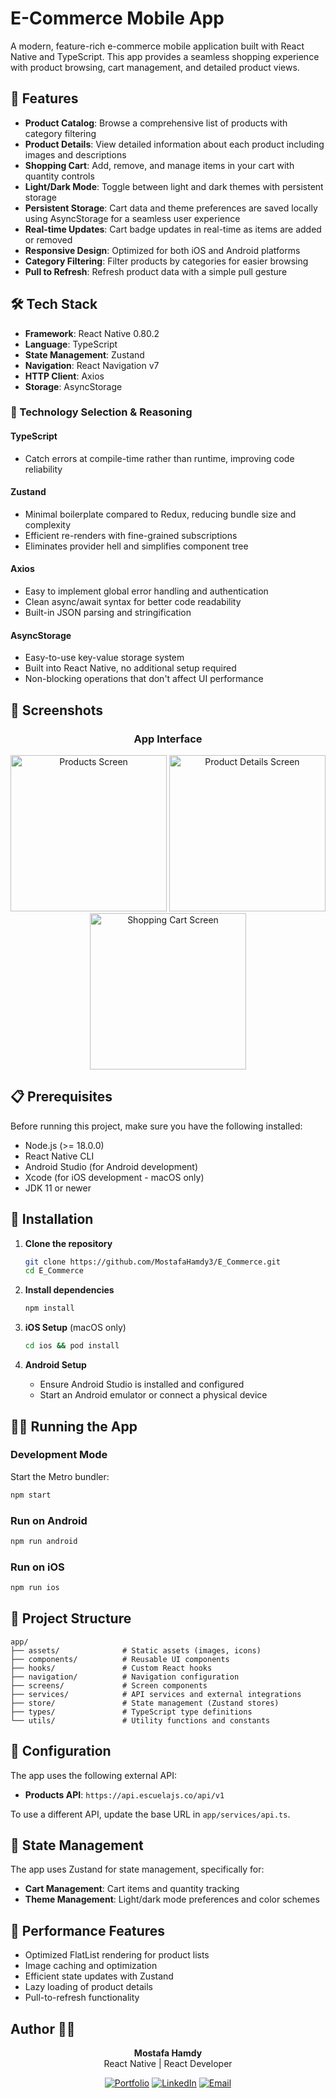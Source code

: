 # E-Commerce Mobile App

A modern, feature-rich e-commerce mobile application built with React Native and TypeScript. This app provides a seamless shopping experience with product browsing, cart management, and detailed product views.

## 📱 Features

- **Product Catalog**: Browse a comprehensive list of products with category filtering
- **Product Details**: View detailed information about each product including images and descriptions
- **Shopping Cart**: Add, remove, and manage items in your cart with quantity controls
- **Light/Dark Mode**: Toggle between light and dark themes with persistent storage
- **Persistent Storage**: Cart data and theme preferences are saved locally using AsyncStorage for a seamless user experience
- **Real-time Updates**: Cart badge updates in real-time as items are added or removed
- **Responsive Design**: Optimized for both iOS and Android platforms
- **Category Filtering**: Filter products by categories for easier browsing
- **Pull to Refresh**: Refresh product data with a simple pull gesture

## 🛠 Tech Stack

- **Framework**: React Native 0.80.2
- **Language**: TypeScript
- **State Management**: Zustand
- **Navigation**: React Navigation v7
- **HTTP Client**: Axios
- **Storage**: AsyncStorage

### 🤔 Technology Selection & Reasoning

#### **TypeScript**
- Catch errors at compile-time rather than runtime, improving code reliability

#### **Zustand**
- Minimal boilerplate compared to Redux, reducing bundle size and complexity
- Efficient re-renders with fine-grained subscriptions
- Eliminates provider hell and simplifies component tree

#### **Axios**
- Easy to implement global error handling and authentication
- Clean async/await syntax for better code readability
- Built-in JSON parsing and stringification

#### **AsyncStorage**
- Easy-to-use key-value storage system
- Built into React Native, no additional setup required
- Non-blocking operations that don't affect UI performance

## 📱 Screenshots

<div align="center">

### App Interface
<img src="app/assets/screenshots/Screenshot1.png" width="250" alt="Products Screen"/>
<img src="app/assets/screenshots/Screenshot2.png" width="250" alt="Product Details Screen"/>
<img src="app/assets/screenshots/Screenshot3.png" width="250" alt="Shopping Cart Screen"/>

</div>

## 📋 Prerequisites

Before running this project, make sure you have the following installed:

- Node.js (>= 18.0.0)
- React Native CLI
- Android Studio (for Android development)
- Xcode (for iOS development - macOS only)
- JDK 11 or newer

## 🚀 Installation

1. **Clone the repository**
   ```bash
   git clone https://github.com/MostafaHamdy3/E_Commerce.git
   cd E_Commerce
   ```

2. **Install dependencies**
   ```bash
   npm install
   ```

3. **iOS Setup** (macOS only)
   ```bash
   cd ios && pod install
   ```

4. **Android Setup**
   - Ensure Android Studio is installed and configured
   - Start an Android emulator or connect a physical device

## 🏃‍♂️ Running the App

### Development Mode

Start the Metro bundler:
```bash
npm start
```

### Run on Android
```bash
npm run android
```

### Run on iOS
```bash
npm run ios
```

## 📁 Project Structure

```
app/
├── assets/              # Static assets (images, icons)
├── components/          # Reusable UI components
├── hooks/               # Custom React hooks
├── navigation/          # Navigation configuration
├── screens/             # Screen components
├── services/            # API services and external integrations
├── store/               # State management (Zustand stores)
├── types/               # TypeScript type definitions
└── utils/               # Utility functions and constants
```

## 🔧 Configuration

The app uses the following external API:
- **Products API**: `https://api.escuelajs.co/api/v1`

To use a different API, update the base URL in `app/services/api.ts`.

## 🔄 State Management

The app uses Zustand for state management, specifically for:
- **Cart Management**: Cart items and quantity tracking
- **Theme Management**: Light/dark mode preferences and color schemes

## 🚀 Performance Features

- Optimized FlatList rendering for product lists
- Image caching and optimization
- Efficient state updates with Zustand
- Lazy loading of product details
- Pull-to-refresh functionality

## Author 👨‍💻

<div align="center">

**Mostafa Hamdy**  
React Native | React Developer

[![Portfolio](https://img.shields.io/badge/🌐_Portfolio-000000?style=for-the-badge&logo=vercel&logoColor=white)](https://mostafa7amdy.netlify.app/)
[![LinkedIn](https://img.shields.io/badge/🔗_LinkedIn-0077B5?style=for-the-badge&logo=linkedin&logoColor=white)](https://www.linkedin.com/in/mostafa-7amdy/)
[![Email](https://img.shields.io/badge/📧_Email-D14836?style=for-the-badge&logo=gmail&logoColor=white)](mailto:mostafa44hamdy@gmail.com)

</div>
